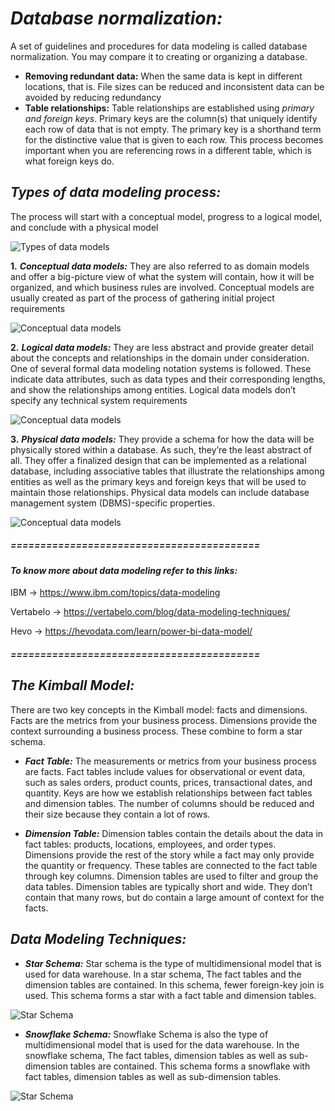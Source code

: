 # **_Database normalization:_**
A set of guidelines and procedures for data modeling is called database normalization. You may compare it to creating or organizing a database.
- **Removing redundant data:** When the same data is kept in different locations, that is. File sizes can be reduced and inconsistent data can be avoided by reducing redundancy
- **Table relationships:** Table relationships are established using _primary and foreign keys_. Primary keys are the column(s) that uniquely identify each row of data that is not empty. The primary key is a shorthand term for the distinctive value that is given to each row. This process becomes important when you are referencing rows in a different table, which is what foreign keys do.

## **_Types of data modeling process:_**  
The process will start with a conceptual model, progress to a logical model, and conclude with a physical model

![Types of data models](https://www.altamira.ai/wp-content/uploads/2022/09/Factors-influencing-development-speed-1024x789.jpg)

**1.**  **_Conceptual data models:_** They are also referred to as domain models and offer a big-picture view of what the system will contain, how it will be organized, and which business rules are involved. Conceptual models are usually created as part of the process of gathering initial project requirements

![Conceptual data models](https://www.ibm.com/content/dam/connectedassets-adobe-cms/worldwide-content/creative-assets/s-migr/ul/g/ae/c5/conceptual-data-modeling.png)

**2.**  **_Logical data models:_** They are less abstract and provide greater detail about the concepts and relationships in the domain under consideration. One of several formal data modeling notation systems is followed. These indicate data attributes, such as data types and their corresponding lengths, and show the relationships among entities. Logical data models don’t specify any technical system requirements

![Conceptual data models](https://www.ibm.com/content/dam/connectedassets-adobe-cms/worldwide-content/creative-assets/s-migr/ul/g/73/fd/logical-data-modeling.png)

**3.**  **_Physical data models:_** They provide a schema for how the data will be physically stored within a database. As such, they’re the least abstract of all. They offer a finalized design that can be implemented as a relational database, including associative tables that illustrate the relationships among entities as well as the primary keys and foreign keys that will be used to maintain those relationships. Physical data models can include database management system (DBMS)-specific properties.

![Conceptual data models](https://www.ibm.com/content/dam/connectedassets-adobe-cms/worldwide-content/creative-assets/s-migr/ul/g/82/20/physical-data-modeling.png)

##### ==========================================
#### **_To know more about data modeling refer to this links:_** 
IBM -> https://www.ibm.com/topics/data-modeling

Vertabelo -> https://vertabelo.com/blog/data-modeling-techniques/

Hevo -> https://hevodata.com/learn/power-bi-data-model/
##### ==========================================

## **_The Kimball Model:_** 
There are two key concepts in the Kimball model: facts and dimensions. Facts are the metrics from your business process. Dimensions provide the context surrounding a business process. These combine to form a star schema.

- **_Fact Table:_** The measurements or metrics from your business process are facts. Fact tables include values for observational or event data, such as sales orders, product counts, prices, transactional dates, and quantity. Keys are how we establish relationships between fact tables and dimension tables. The number of columns should be reduced and their size because they contain a lot of rows. 

- **_Dimension Table:_** Dimension tables contain the details about the data in fact tables: products, locations, employees, and order types. Dimensions provide the rest of the story while a fact may only provide the quantity or frequency. These tables are connected to the fact table through key columns. Dimension tables are used to filter and group the data tables. Dimension tables are typically short and wide. They don’t contain that many rows, but do contain a large amount of context for the facts.

## **_Data Modeling Techniques:_**

- **_Star Schema:_** Star schema is the type of multidimensional model that is used for data warehouse. In a star schema, The fact tables and the dimension tables are contained. In this schema, fewer foreign-key join is used. This schema forms a star with a fact table and dimension tables.

![Star Schema](https://th.bing.com/th/id/R.038b56503c695986ced4ca75093d6e87?rik=Iyv1qxPjD9UhYw&riu=http%3a%2f%2fatsc.com.sg%2fwp-content%2fuploads%2f2018%2f05%2f3.4.png&ehk=9x1BwCNkkw0lkt0aUC6lhs9dhA04MolVAA6P6Mvp%2fnM%3d&risl=&pid=ImgRaw&r=0)

- **_Snowflake Schema:_** Snowflake Schema is also the type of multidimensional model that is used for the data warehouse. In the snowflake schema, The fact tables, dimension tables as well as sub-dimension tables are contained. This schema forms a snowflake with fact tables, dimension tables as well as sub-dimension tables. 

![Star Schema](https://i1.wp.com/static.javatpoint.com/tutorial/datawarehouse/images/star-schema-vs-snowflake-schema2.png?resize=618%2C481&ssl=1)


